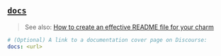 <a href="#heading--docs"><h2 id="heading--docs">`docs`</h2></a>
> See also: [How to create an effective README file for your charm](/t/4463)

```yaml
# (Optional) A link to a documentation cover page on Discourse:
docs: <url>
```

